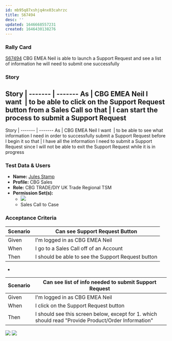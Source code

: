 ```yaml
---
id: mb95q87xshjq4nx03cahrzc
title: S67494
desc: ''
updated: 1646668557231
created: 1646430138276
---
```


### Rally Card
[S67494](https://rally1.rallydev.com/#/?detail=/userstory/626968447191&fdp=true) CBG EMEA Neil is able to launch a Support Request and see a list of information he will need to submit one successfully

### Story

Story | 
------- | -------
As | CBG EMEA Neil
I want  | to be able to click on the Support Request button from a Sales Call
so that | I can start the process to submit a Support Request
-

Story | 
------- | -------
As | CBG EMEA Neil
I want  | to be able to see what information I need in order to successfully submit a Support Request before I begin it
so that | I have all the information I need to submit a Support Request since I will not be able to exit the Support Request while it is in progress

### Test Data & Users
- **Name:** [Jules Stamp](https://sherwin--qa.lightning.force.com/lightning/setup/ManageUsers/page?address=%2F0051L000008ishi%3Fnoredirect%3D1%26isUserEntityOverride%3D1)
- **Profile:** CBG Sales
- **Role:** CBG TRADE/DIY UK Trade Regional TSM
- **Permission Set(s):**
    - ![](/assets/images/2022-03-04-16-45-56.png)
    - Sales Call to Case

### Acceptance Criteria

Scenario | Can see Support Request Button
------- | -------
Given | I'm logged in as CBG EMEA Neil
When | I go to a Sales Call off of an Account
Then |I should be able to see the Support Request button
- 

Scenario | Can see list of info needed to submit Support Request
-----|-------
Given | I'm logged in as CBG EMEA Neil
When | I click on the Support Request button
Then | I should see this screen below, except for 1. which should read "Provide Product/Order Information"
![](/assets/images/Service-Planned-Sales-Call-Exisitng-user-options-appear-correctly.png)
![](/assets/images/Service-S67494-Planned-Sales-Call-Appears-correctly.png)


